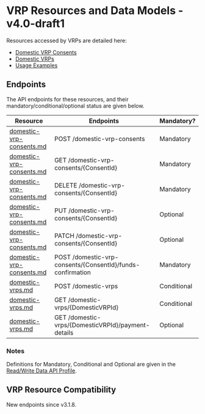 # VRP Resources and Data Models - v4.0-draft1 <!-- omit in toc -->

Resources accessed by VRPs are detailed here:
* [Domestic VRP Consents](domestic-vrp-consents.md)
* [Domestic VRPs](domestic-vrps.md)
* [Usage Examples](../../references/usage-examples/vrp-usage-examples.html)

  
## Endpoints

The API endpoints for these resources, and their mandatory/conditional/optional status are given below.

| Resource                                          |Endpoints                                                   |Mandatory?    |
| ------------------------------------------------- |------------------------------------------------------------|------------- |
|[domestic-vrp-consents.md](domestic-vrp-consents)  | POST /domestic-vrp-consents                                | Mandatory    |
|[domestic-vrp-consents.md](domestic-vrp-consents)  | GET /domestic-vrp-consents/{ConsentId}                     | Mandatory    |
|[domestic-vrp-consents.md](domestic-vrp-consents)  | DELETE /domestic-vrp-consents/{ConsentId}                  | Mandatory    |
|[domestic-vrp-consents.md](domestic-vrp-consents)  | PUT /domestic-vrp-consents/{ConsentId}                  | Optional    |
|[domestic-vrp-consents.md](domestic-vrp-consents)  | PATCH /domestic-vrp-consents/{ConsentId}                  | Optional    |
|[domestic-vrp-consents.md](domestic-vrp-consents)  | POST /domestic-vrp-consents/{ConsentId}/funds-confirmation | Mandatory    |
|[domestic-vrps.md](domestic-vrps)                  | POST /domestic-vrps                                        | Conditional  |
|[domestic-vrps.md](domestic-vrp)                   | GET /domestic-vrps/{DomesticVRPId}                         | Conditional  |
|[domestic-vrps.md](domestic-vrp)                   | GET /domestic-vrps/{DomesticVRPId}/payment-details         | Optional     |



### Notes

Definitions for Mandatory, Conditional and Optional are given in the [Read/Write Data API Profile](../../profiles/read-write-data-api-profile.md#categorisation-of-implementation-requirements).


## VRP Resource Compatibility

New endpoints since v3.1.8. 